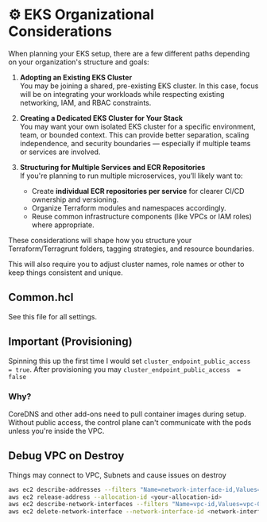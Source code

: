# ⚙️ EKS Organizational Considerations

When planning your EKS setup, there are a few different paths depending on your organization's structure and goals:

1. **Adopting an Existing EKS Cluster**  
   You may be joining a shared, pre-existing EKS cluster. In this case, focus will be on integrating your workloads while respecting existing networking, IAM, and RBAC constraints.

2. **Creating a Dedicated EKS Cluster for Your Stack**  
   You may want your own isolated EKS cluster for a specific environment, team, or bounded context. This can provide better separation, scaling independence, and security boundaries — especially if multiple teams or services are involved.

3. **Structuring for Multiple Services and ECR Repositories**  
   If you're planning to run multiple microservices, you’ll likely want to:
   - Create **individual ECR repositories per service** for clearer CI/CD ownership and versioning.
   - Organize Terraform modules and namespaces accordingly.
   - Reuse common infrastructure components (like VPCs or IAM roles) where appropriate.

These considerations will shape how you structure your Terraform/Terragrunt folders, tagging strategies, and resource boundaries.

This will also require you to adjust cluster names, role names or other to keep things consistent and unique.

## Common.hcl

See this file for all settings.

## Important (Provisioning)

Spinning this up the first time I would set `cluster_endpoint_public_access  = true`.
After provisioning you may `cluster_endpoint_public_access  = false`

### Why?

CoreDNS and other add-ons need to pull container images during setup.
Without public access, the control plane can't communicate with the pods unless you're inside the VPC.

## Debug VPC on Destroy

Things may connect to VPC, Subnets and cause issues on destroy

```bash
aws ec2 describe-addresses --filters "Name=network-interface-id,Values=*" --region us-west-2
aws ec2 release-address --allocation-id <your-allocation-id>
aws ec2 describe-network-interfaces --filters "Name=vpc-id,Values=vpc-0baf82d68d911059f" --region us-west-2
aws ec2 delete-network-interface --network-interface-id <network-interface-id>
```
